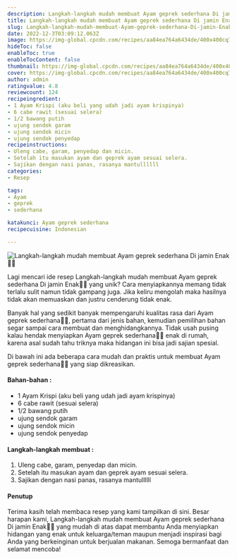 ```yaml
---
description: Langkah-langkah mudah membuat Ayam geprek sederhana Di jamin Enak"
title: Langkah-langkah mudah membuat Ayam geprek sederhana Di jamin Enak
slug: Langkah-langkah-mudah-membuat-Ayam-geprek-sederhana-Di-jamin-Enak
date: 2022-12-3T03:09:12.063Z
image: https://img-global.cpcdn.com/recipes/aa84ea764a6434de/400x400cq70/photo.jpg
hideToc: false
enableToc: true
enableTocContent: false
thumbnail: https://img-global.cpcdn.com/recipes/aa84ea764a6434de/400x400cq70/photo.jpg
cover: https://img-global.cpcdn.com/recipes/aa84ea764a6434de/400x400cq70/photo.jpg
author: admin
ratingvalue: 4.8
reviewcount: 124
recipeingredient:
- 1 Ayam Krispi (aku beli yang udah jadi ayam krispinya)
- 6 cabe rawit (sesuai selera)
- 1/2 bawang putih
- ujung sendok garam
- ujung sendok micin
- ujung sendok penyedap
recipeinstructions:
- Uleng cabe, garam, penyedap dan micin.
- Setelah itu masukan ayam dan geprek ayam sesuai selera.
- Sajikan dengan nasi panas, rasanya mantullllll
categories:
- Resep

tags:
- Ayam
- geprek
- sederhana

katakunci: Ayam geprek sederhana
recipecuisine: Indonesian

---
```


![Langkah-langkah mudah membuat Ayam geprek sederhana Di jamin Enak👩‍🍳](https://img-global.cpcdn.com/recipes/aa84ea764a6434de/400x400cq70/photo.jpg)

Lagi mencari ide resep Langkah-langkah mudah membuat Ayam geprek sederhana Di jamin Enak👩‍🍳 yang unik? Cara menyiapkannya memang tidak terlalu sulit namun tidak gampang juga. Jika keliru mengolah maka hasilnya tidak akan memuaskan dan justru cenderung tidak enak.

Banyak hal yang sedikit banyak mempengaruhi kualitas rasa dari Ayam geprek sederhana👩‍🍳, pertama dari jenis bahan, kemudian pemilihan bahan segar sampai cara membuat dan menghidangkannya. Tidak usah pusing kalau hendak menyiapkan Ayam geprek sederhana👩‍🍳 enak di rumah, karena asal sudah tahu triknya maka hidangan ini bisa jadi sajian spesial.

Di bawah ini ada beberapa cara mudah dan praktis untuk membuat Ayam geprek sederhana👩‍🍳 yang siap dikreasikan.

<!--inarticleads1-->

#### Bahan-bahan :

- 1 Ayam Krispi (aku beli yang udah jadi ayam krispinya)
- 6 cabe rawit (sesuai selera)
- 1/2 bawang putih
- ujung sendok garam
- ujung sendok micin
- ujung sendok penyedap

<!--inarticleads2-->

#### Langkah-langkah membuat :

1. Uleng cabe, garam, penyedap dan micin.
1. Setelah itu masukan ayam dan geprek ayam sesuai selera.
1. Sajikan dengan nasi panas, rasanya mantullllll

#### Penutup

Terima kasih telah membaca resep yang kami tampilkan di sini. Besar harapan kami, Langkah-langkah mudah membuat Ayam geprek sederhana Di jamin Enak👩‍🍳 yang mudah di atas dapat membantu Anda menyiapkan hidangan yang enak untuk keluarga/teman maupun menjadi inspirasi bagi Anda yang berkeinginan untuk berjualan makanan. Semoga bermanfaat dan selamat mencoba!